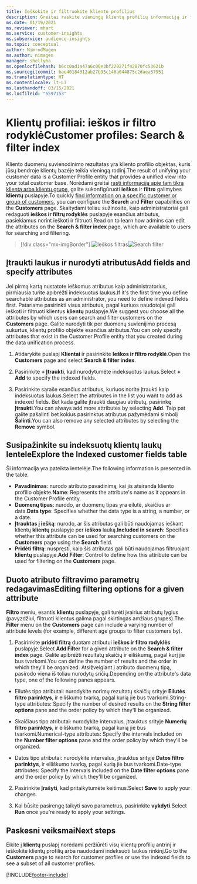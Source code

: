 ```yaml
---
title: Ieškokite ir filtruokite kliento profilius
description: Greitai raskite vieningų klientų profilių informaciją ir filtruokite nurodytus atributus.
ms.date: 01/19/2021
ms.reviewer: mhart
ms.service: customer-insights
ms.subservice: audience-insights
ms.topic: conceptual
author: NimrodMagen
ms.author: nimagen
manager: shellyha
ms.openlocfilehash: b6cc0ad1a47a6c00e3bf220271f42870fc53621b
ms.sourcegitcommit: bae40184312ab27b95c140a044875c2daea37951
ms.translationtype: HT
ms.contentlocale: lt-LT
ms.lasthandoff: 03/15/2021
ms.locfileid: "5597153"
---
```

# <a name="customer-profiles-search--filter-index"></a><span data-ttu-id="5e257-103">Klientų profiliai: ieškos ir filtro rodyklė</span><span class="sxs-lookup"><span data-stu-id="5e257-103">Customer profiles: Search & filter index</span></span>

<span data-ttu-id="5e257-104">Kliento duomenų suvienodinimo rezultatas yra kliento profilio objektas, kuris jūsų bendroje klientų bazėje teikia vieningą rodinį.</span><span class="sxs-lookup"><span data-stu-id="5e257-104">The result of unifying your customer data is a Customer Profile entity that provides a unified view into your total customer base.</span></span> <span data-ttu-id="5e257-105">Norėdami greitai [rasti informaciją apie tam tikrą klientą arba klientų grupę](customer-profiles.md), galite sukonfigūruoti **ieškos** ir **filtro** galimybes **klientų** puslapyje.</span><span class="sxs-lookup"><span data-stu-id="5e257-105">To quickly [find information on a specific customer or group of customers](customer-profiles.md), you can configure the **Search** and **Filter** capabilities on the **Customers** page.</span></span> <span data-ttu-id="5e257-106">Skaitydami toliau sužinosite, kaip administratoriai gali redaguoti **ieškos ir filtrų rodyklės** puslapyje esančius atributus, pasiekiamus norint ieškoti ir filtruoti.</span><span class="sxs-lookup"><span data-stu-id="5e257-106">Read on to learn how admins can edit the attributes on the **Search & filter index** page, which are available to users for searching and filtering.</span></span>

> [!div class="mx-imgBorder"]
> <span data-ttu-id="5e257-107">![Ieškos filtras](media/search-filter.png "Ieškos filtras")</span><span class="sxs-lookup"><span data-stu-id="5e257-107">![Search filter](media/search-filter.png "Search filter")</span></span>

## <a name="add-fields-and-specify-attributes"></a><span data-ttu-id="5e257-108">Įtraukti laukus ir nurodyti atributus</span><span class="sxs-lookup"><span data-stu-id="5e257-108">Add fields and specify attributes</span></span>

<span data-ttu-id="5e257-109">Jei pirmą kartą nustatote ieškomus atributus kaip administratorius, pirmiausia turite apibrėžti indeksuotus laukus.</span><span class="sxs-lookup"><span data-stu-id="5e257-109">If it's the first time you define searchable attributes as an administrator, you need to define indexed fields first.</span></span> <span data-ttu-id="5e257-110">Patariame pasirinkti visus atributus, pagal kuriuos naudotojai gali ieškoti ir filtruoti klientus **klientų** puslapyje.</span><span class="sxs-lookup"><span data-stu-id="5e257-110">We suggest you choose all the attributes by which users can search and filter customers on the **Customers** page.</span></span> <span data-ttu-id="5e257-111">Galite nurodyti tik per duomenų suvienijimo procesą sukurtus, klientų profilio objekte esančius atributus.</span><span class="sxs-lookup"><span data-stu-id="5e257-111">You can only specify attributes that exist in the Customer Profile entity that you created during the data unification process.</span></span>

1. <span data-ttu-id="5e257-112">Atidarykite puslapį **Klientai** ir pasirinkite **Ieškos ir filtro rodyklė**.</span><span class="sxs-lookup"><span data-stu-id="5e257-112">Open the **Customers** page and select **Search & filter index**.</span></span>

2. <span data-ttu-id="5e257-113">Pasirinkite **+ Įtraukti**, kad nurodytumėte indeksuotus laukus.</span><span class="sxs-lookup"><span data-stu-id="5e257-113">Select **+ Add** to specify the indexed fields.</span></span>

3. <span data-ttu-id="5e257-114">Pasirinkite sąraše esančius atributus, kuriuos norite įtraukti kaip indeksuotus laukus.</span><span class="sxs-lookup"><span data-stu-id="5e257-114">Select the attributes in the list you want to add as indexed fields.</span></span> <span data-ttu-id="5e257-115">Bet kada galite įtraukti daugiau atributų, pasirinkę **Įtraukti**.</span><span class="sxs-lookup"><span data-stu-id="5e257-115">You can always add more attributes by selecting **Add**.</span></span> <span data-ttu-id="5e257-116">Taip pat galite pašalinti bet kokius pasirinktus atributus pažymėdami simbolį **Šalinti**.</span><span class="sxs-lookup"><span data-stu-id="5e257-116">You can also remove any selected attributes by selecting the **Remove** symbol.</span></span>

## <a name="explore-the-indexed-customer-fields-table"></a><span data-ttu-id="5e257-117">Susipažinkite su indeksuotų klientų laukų lentele</span><span class="sxs-lookup"><span data-stu-id="5e257-117">Explore the Indexed customer fields table</span></span>

<span data-ttu-id="5e257-118">Ši informacija yra pateikta lentelėje.</span><span class="sxs-lookup"><span data-stu-id="5e257-118">The following information is presented in the table.</span></span>

- <span data-ttu-id="5e257-119">**Pavadinimas**: nurodo atributo pavadinimą, kai jis atsiranda kliento profilio objekte.</span><span class="sxs-lookup"><span data-stu-id="5e257-119">**Name**: Represents the attribute's name as it appears in the Customer Profile entity.</span></span>
- <span data-ttu-id="5e257-120">**Duomenų tipas**: nurodo, ar duomenų tipas yra eilutė, skaičius ar data.</span><span class="sxs-lookup"><span data-stu-id="5e257-120">**Data type**: Specifies whether the data type is a string, a number, or a date.</span></span>
- <span data-ttu-id="5e257-121">**Įtrauktas į iešką**: nurodo, ar šis atributas gali būti naudojamas ieškant klientų **klientų** puslapyje per **ieškos** lauką.</span><span class="sxs-lookup"><span data-stu-id="5e257-121">**Included in search**: Specifies whether this attribute can be used for searching customers on the **Customers** page using the **Search** field.</span></span>
- <span data-ttu-id="5e257-122">**Pridėti filtrą**: nuspręsti, kaip šis atributas gali būti naudojamas filtruojant **klientų** puslapyje.</span><span class="sxs-lookup"><span data-stu-id="5e257-122">**Add Filter**: Control to define how this attribute can be used for filtering on the **Customers** page.</span></span>

## <a name="editing-filtering-options-for-a-given-attribute"></a><span data-ttu-id="5e257-123">Duoto atributo filtravimo parametrų redagavimas</span><span class="sxs-lookup"><span data-stu-id="5e257-123">Editing filtering options for a given attribute</span></span>

<span data-ttu-id="5e257-124">**Filtro** meniu, esantis **klientų** puslapyje, gali turėti įvairius atributų lygius (pavyzdžiui, filtruoti klientus galima pagal skirtingas amžiaus grupes).</span><span class="sxs-lookup"><span data-stu-id="5e257-124">The **Filter** menu on the **Customers** page can include a varying number of attribute levels (for example, different age groups to filter customers by).</span></span>

1. <span data-ttu-id="5e257-125">Pasirinkite **pridėti filtrą** duotam atributui **ieškos ir filtro rodyklės** puslapyje.</span><span class="sxs-lookup"><span data-stu-id="5e257-125">Select **Add Filter** for a given attribute on the **Search & filter index** page.</span></span> <span data-ttu-id="5e257-126">Galite apibrėžti rezultatų skaičių ir eiliškumą, pagal kurį jie bus tvarkomi.</span><span class="sxs-lookup"><span data-stu-id="5e257-126">You can define the number of results and the order in which they'll be organized.</span></span> <span data-ttu-id="5e257-127">Atsižvelgiant į atributo duomenų tipą, pasirodo viena iš toliau nurodytų sričių.</span><span class="sxs-lookup"><span data-stu-id="5e257-127">Depending on the attribute's data type, one of the following panes appears.</span></span>

- <span data-ttu-id="5e257-128">Eilutės tipo atributai: nurodykite norimų rezultatų skaičių srityje **Eilutės filtro parinktys**, ir eiliškumo tvarką, pagal kurią jie bus tvarkomi.</span><span class="sxs-lookup"><span data-stu-id="5e257-128">String-type attributes: Specify the number of desired results on the **String filter options** pane and the order policy by which they'll be organized.</span></span>

- <span data-ttu-id="5e257-129">Skaičiaus tipo atributai: nurodykite intervalus, įtrauktus srityje **Numerių filtro parinktys**, ir eiliškumo tvarką, pagal kurią jie bus tvarkomi.</span><span class="sxs-lookup"><span data-stu-id="5e257-129">Numerical-type attributes: Specify the intervals included on the **Number filter options** pane and the order policy by which they'll be organized.</span></span>

- <span data-ttu-id="5e257-130">Datos tipo atributai: nurodykite intervalus, įtrauktus srityje **Datos filtro parinktys**, ir eiliškumo tvarką, pagal kurią jie bus tvarkomi.</span><span class="sxs-lookup"><span data-stu-id="5e257-130">Date-type attributes:  Specify the intervals included on the **Date filter options** pane and the order policy by which they'll be organized.</span></span>

2. <span data-ttu-id="5e257-131">Pasirinkite **Įrašyti**, kad pritaikytumėte keitimus.</span><span class="sxs-lookup"><span data-stu-id="5e257-131">Select **Save** to apply your changes.</span></span>

3. <span data-ttu-id="5e257-132">Kai būsite pasirengę taikyti savo parametrus, pasirinkite **vykdyti**.</span><span class="sxs-lookup"><span data-stu-id="5e257-132">Select **Run** once you're ready to apply your settings.</span></span>

## <a name="next-steps"></a><span data-ttu-id="5e257-133">Paskesni veiksmai</span><span class="sxs-lookup"><span data-stu-id="5e257-133">Next steps</span></span>

<span data-ttu-id="5e257-134">Eikite į **klientų** puslapį norėdami peržiūrėti visų klientų profilių antrinį ir ieškokite klientų profilių arba naudodami indeksuoti laukus rinkinį.</span><span class="sxs-lookup"><span data-stu-id="5e257-134">Go to the **Customers** page to search for customer profiles or use the indexed fields to see a subset of all customer profiles.</span></span>


[!INCLUDE[footer-include](../includes/footer-banner.md)]
